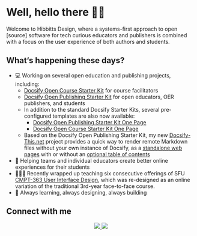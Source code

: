 # Well, hello there 👋🏼

Welcome to Hibbitts Design, where a systems-first approach to open [source] software for tech curious educators and publishers is combined with a focus on the user experience of both authors and students.

## What‘s happening these days?
- 💻 Working on several open education and publishing projects, including:
  - [Docsify Open Course Starter Kit](https://github.com/hibbitts-design/docsify-open-course-starter-kit) for course facilitators
  - [Docsify Open Publishing Starter Kit](https://github.com/hibbitts-design/docsify-open-publishing-starter-kit) for open educators, OER publishers, and students
  - In addition to the standard Docsify Starter Kits, several pre-configured templates are also now available:
    -  [Docsify Open Publishing Starter Kit One Page](https://github.com/hibbitts-design/docsify-open-publishing-starter-kit-one-page)
    -  [Docsify Open Course Starter Kit One Page](https://github.com/hibbitts-design/docsify-open-course-starter-kit-one-page)
  - Based on the Docsify Open Publishing Starter Kit, my new [Docsify-This.net](http://docsify-this.net/) project provides a quick way to render remote Markdown files without your own instance of Docsify, as a [standalone web pages](https://docsify-this.net/?basePath=https://raw.githubusercontent.com/hibbitts-design/docsify-open-publishing-starter-kit/main/) with or without an [optional table of contents](https://docsify-this.net/?basePath=https://raw.githubusercontent.com/hibbitts-design/docsify-open-publishing-starter-kit/main/&toc=true)
- 🛟 Helping teams and individual educators create better online experiences for their students
- 👨🏼‍🏫 Recently wrapped up teaching six consecutive offerings of SFU [CMPT-363 User Interface Design](https://canvas.sfu.ca/courses/69678), which was re-designed as an online variation of the traditional 3rd-year face-to-face course.
- 🌱 Always learning, always designing, always building

## Connect with me
<p align='center'>
  <a href="https://twitter.com/hibbittsdesign">
    <img src="https://img.shields.io/static/v1?label=Twitter&message=hibbittsdesign&color=blue&style=for-the-badge&logo=twitter&logoColor=white" />
  </a>
  <a href="https://www.linkedin.com/in/paulhibbitts/">
    <img src="https://img.shields.io/static/v1?label=LinkedIn&message=Paul%20Hibbitts&color=0072b1&style=for-the-badge&logo=linkedin&logoColor=white" />
  </a>
</p>
